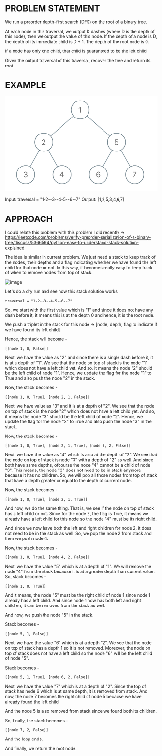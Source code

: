 # PROBLEM STATEMENT

We run a preorder depth-first search (DFS) on the root of a binary tree.

At each node in this traversal, we output D dashes (where D is the depth of this node), then we output the value of this node.  If the depth of a node is D, the depth of its immediate child is D + 1.  The depth of the root node is 0.

If a node has only one child, that child is guaranteed to be the left child.

Given the output traversal of this traversal, recover the tree and return its root.

# EXAMPLE

![alt text](image.png)

Input: traversal = "1-2--3--4-5--6--7"
Output: [1,2,5,3,4,6,7]

# APPROACH

I could relate this problem with this problem I did recently -> https://leetcode.com/problems/verify-preorder-serialization-of-a-binary-tree/discuss/5366594/python-easy-to-understand-stack-solution-explained

The idea is similar in current problem. We just need a stack to keep track of the nodes, their depths and a flag indicating whether we have found the left child for that node or not. In this way, it becomes really easy to keep track of when to remove nodes from top of stack. 

![image](https://assets.leetcode.com/users/images/2317eb53-a0d9-4028-bfa5-90748b6debb6_1719758432.3228812.png)

Let's do a dry run and see how this stack solution works.

	traversal = "1-2--3--4-5--6--7"

So, we start with the first value which is "1" and since it does not have any dash before it, it means this is at the depth 0 and hence, it is the root node.

We push a triplet in the stack for this node -> [node, depth, flag to indicate if we have found its left child]

Hence, the stack will become -

	[[node 1, 0, False]]
	
Next, we have the value as "2" and since there is a single dash before it, it is at a depth of "1". We see that the node on top of stack is the node "1" which does not have a left child yet. And so, it means the node "2" should be the left child of node "1". Hence, we update the flag for the node "1" to True and also push the node "2" in the stack.

Now, the stack becomes - 
	
	[[node 1, 0, True], [node 2, 1, False]]
	
Next, we have value as "3" and it is at a depth of "2". We see that the node on top of stack is the node "2" which does not have a left child yet. And so, it means the node "3" should be the left child of node "2". Hence, we update the flag for the node "2" to True and also push the node "3" in the stack.

Now, the stack becomes - 
	
	[[node 1, 0, True], [node 2, 1, True], [node 3, 2, False]]
	
Next, we have the value as "4" which is also at the depth of "2". We see that the node on top of stack is node "3" with a depth of "2" as well. And since both have same depths, ofcourse the node "4" cannot be a child of node "3". This means, the node "3" does not need to be in stack anymore because it has no children. So, we will pop all those nodes from top of stack that have a depth greater or equal to the depth of current node.
	
Now, the stack becomes -

	[[node 1, 0, True], [node 2, 1, True]]
	
And now, we do the same thing. That is, we see if the node on top of stack has a left child or not. Since for the node 2, the flag is True, it means we already have a left child for this node so the node "4" must be its right child.

And since we now have both the left and right children for node 2, it does not need to be in the stack as well. So, we pop the node 2 from stack and then we push node 4.

Now, the stack becomes - 
	
	[[node 1, 0, True], [node 4, 2, False]]
	
Next, we have the value "5" which is at a depth of "1". We will remove the node "4" from the stack because it is at a greater depth than current value. So, stack becomes - 

	[[node 1, 0, True]]
	
And it means, the node "5" must be the right child of node 1 since node 1 already has a left child. And since node 1 now has both left and right children, it can be removed from the stack as well.

And now, we push the node "5" in the stack.

Stack becomes -

	[[node 5, 1, False]]
	
Next, we have the value "6" which is at a depth "2". We see that the node on  top of stack has a depth 1 so it is not removed. Moreover, the node on top of stack does not have a left child so the node "6" will be the left child of node "5".

Stack becomes - 

	[[node 5, 1, True], [node 6, 2, False]]
	
Next, we have the value "7" which is at a depth of "2". Since the top of stack has node 6 which is at same depth, it is removed from stack. And now, the node 7 becomes the right child of node 5 because we have already found the left child.

And the node 5 is also removed from stack since we found both its children.

So, finally, the stack becomes - 

	[[node 7, 2, False]]
	
And the loop ends.

And finally, we return the root node.